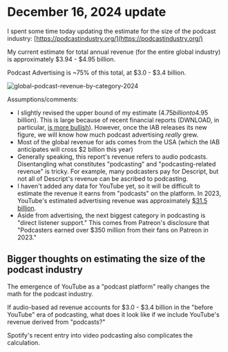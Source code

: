 # December 16, 2024 update

I spent some time today updating the estimate for the size of the podcast industry: [https://podcastindustry.org/](https://podcastindustry.org/)

My current estimate for total annual revenue (for the entire global industry) is approximately $3.94 - $4.95 billion.

Podcast Advertising is ~75% of this total, at $3.0 - $3.4 billion.

![global-podcast-revenue-by-category-2024](https://github.com/user-attachments/assets/0a787f2e-7dbe-4a84-9a57-b2c517a1315d)

Assumptions/comments:
* I slightly revised the upper bound of my estimate ($4.75 billion to $4.95 billion). This is large because of recent financial reports (DWNLOAD, in particular, [is more bullish](https://dwnloadmedia.beehiiv.com/p/dwnload-24-wrapped-predictions-for-2025-executive-survey)). However, once the IAB releases its new figure, we will know how much podcast advertising _really_ grew.
* Most of the global revenue for ads comes from the USA (which the IAB anticipates will cross $2 billion this year)
* Generally speaking, this report's revenue refers to audio podcasts. Disentangling what constitutes "podcasting" and "podcasting-related revenue" is tricky. For example, many podcasters pay for Descript, but not all of Descript's revenue can be ascribed to podcasting.
* I haven't added any data for YouTube yet, so it will be difficult to estimate the revenue it earns from "podcasts" on the platform. In 2023, YouTube's estimated advertising revenue was approximately [$31.5 billion](https://www.statista.com/statistics/289659/youtube-share-of-google-total-ad-revenues/).
* Aside from advertising, the next biggest category in podcasting is "direct listener support." This comes from Patreon's disclosure that "Podcasters earned over $350 million from their fans on Patreon in 2023."

## Bigger thoughts on estimating the size of the podcast industry

The emergence of YouTube as a "podcast platform" really changes the math for the podcast industry. 

If audio-based ad revenue accounts for $3.0 - $3.4 billion in the "before YouTube" era of podcasting, what does it look like if we include YouTube's revenue derived from "podcasts?"

Spotify's recent entry into video podcasting also complicates the calculation.
